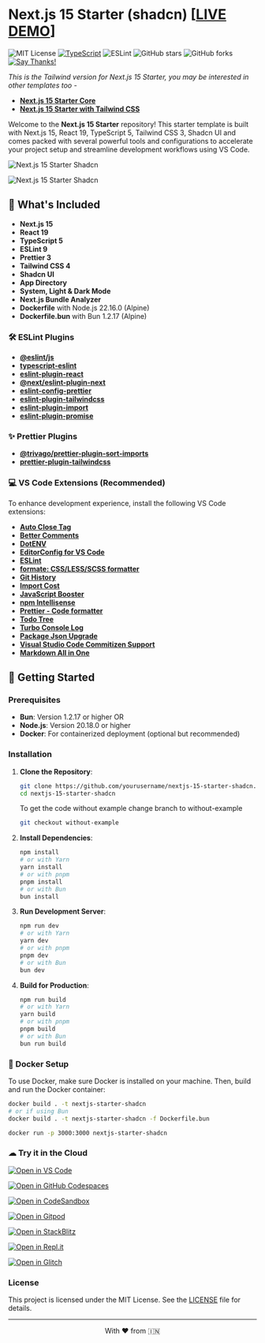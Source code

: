 # Next.js 15 Starter (shadcn) [[LIVE DEMO](https://nextjs-15-starter-shadcn.vercel.app/)]

![MIT License](https://img.shields.io/badge/license-MIT-blue) [![TypeScript](https://badgen.net/badge/icon/typescript?icon=typescript&label)](https://typescriptlang.org) ![ESLint](https://img.shields.io/badge/code%20style-eslint-brightgreen) ![GitHub stars](https://img.shields.io/github/stars/siddharthamaity/nextjs-15-starter-shadcn?style=social) ![GitHub forks](https://img.shields.io/github/forks/siddharthamaity/nextjs-15-starter-shadcn?style=social) [![Say Thanks!](https://img.shields.io/badge/Say%20Thanks-!-1EAEDB.svg)](https://saythanks.io/to/siddharthamaity)

*This is the Tailwind version for Next.js 15 Starter, you may be interested in other templates too -*
- [**Next.js 15 Starter Core**](https://github.com/SiddharthaMaity/nextjs-15-starter-core)
- [**Next.js 15 Starter with Tailwind CSS**](https://github.com/SiddharthaMaity/nextjs-15-starter-tailwind)

Welcome to the **Next.js 15 Starter** repository! This starter template is built with Next.js 15, React 19, TypeScript 5, Tailwind CSS 3, Shadcn UI and comes packed with several powerful tools and configurations to accelerate your project setup and streamline development workflows using VS Code.

![Next.js 15 Starter Shadcn](public/images/screenshot1.png)

![Next.js 15 Starter Shadcn](public/images/screenshot2.png)

## 🚀 What's Included

- **Next.js 15**
- **React 19**
- **TypeScript 5**
- **ESLint 9**
- **Prettier 3**
- **Tailwind CSS 4**
- **Shadcn UI**
- **App Directory**
- **System, Light & Dark Mode**
- **Next.js Bundle Analyzer**
- **Dockerfile** with Node.js 22.16.0 (Alpine)
- **Dockerfile.bun** with Bun 1.2.17 (Alpine)


### 🛠️ ESLint Plugins

- [**@eslint/js**](https://www.npmjs.com/package/@eslint/js)
- [**typescript-eslint**](https://github.com/typescript-eslint/typescript-eslint)
- [**eslint-plugin-react**](https://github.com/jsx-eslint/eslint-plugin-react)
- [**@next/eslint-plugin-next**](https://github.com/vercel/next.js)
- [**eslint-config-prettier**](eslint-config-prettier)
- [**eslint-plugin-tailwindcss**](https://github.com/francoismassart/eslint-plugin-tailwindcss)
- [**eslint-plugin-import**](https://github.com/import-js/eslint-plugin-import)
- [**eslint-plugin-promise**](https://github.com/eslint-community/eslint-plugin-promise)

### ✨ Prettier Plugins

- [**@trivago/prettier-plugin-sort-imports**](https://github.com/trivago/prettier-plugin-sort-imports)
- [**prettier-plugin-tailwindcss**](https://github.com/tailwindlabs/prettier-plugin-tailwindcss)

### 💻 VS Code Extensions (Recommended)

To enhance development experience, install the following VS Code extensions:

- [**Auto Close Tag**](https://marketplace.visualstudio.com/items?itemName=formulahendry.auto-close-tag)
- [**Better Comments**](https://marketplace.visualstudio.com/items?itemName=aaron-bond.better-comments)
- [**DotENV**](https://marketplace.visualstudio.com/items?itemName=mikestead.dotenv)
- [**EditorConfig for VS Code**](https://marketplace.visualstudio.com/items?itemName=EditorConfig.EditorConfig)
- [**ESLint**](https://marketplace.visualstudio.com/items?itemName=dbaeumer.vscode-eslint)
- [**formate: CSS/LESS/SCSS formatter**](https://marketplace.visualstudio.com/items?itemName=MikeBovenlander.formate)
- [**Git History**](https://marketplace.visualstudio.com/items?itemName=donjayamanne.githistory)
- [**Import Cost**](https://marketplace.visualstudio.com/items?itemName=wix.vscode-import-cost)
- [**JavaScript Booster**](https://marketplace.visualstudio.com/items?itemName=sburg.vscode-javascript-booster)
- [**npm Intellisense**](https://marketplace.visualstudio.com/items?itemName=christian-kohler.npm-intellisense)
- [**Prettier - Code formatter**](https://marketplace.visualstudio.com/items?itemName=esbenp)
- [**Todo Tree**](https://marketplace.visualstudio.com/items?itemName=Gruntfuggly.todo-tree)
- [**Turbo Console Log**](https://marketplace.visualstudio.com/items?itemName=ChakrounAnas.turbo-console-log)
- [**Package Json Upgrade**](https://marketplace.visualstudio.com/items?itemName=codeandstuff.package-json-upgrade)
- [**Visual Studio Code Commitizen Support**](https://marketplace.visualstudio.com/items?itemName=KnisterPeter.vscode-commitizen)
- [**Markdown All in One**](https://marketplace.visualstudio.com/items?itemName=yzhang.markdown-all-in-one)


## 🏁 Getting Started

### Prerequisites

- **Bun**: Version 1.2.17 or higher OR
- **Node.js**: Version 20.18.0 or higher
- **Docker**: For containerized deployment (optional but recommended)

### Installation

1. **Clone the Repository**:
    ```bash
    git clone https://github.com/yourusername/nextjs-15-starter-shadcn.git
    cd nextjs-15-starter-shadcn
    ```
    To get the code without example change branch to without-example
    ```bash
    git checkout without-example
    ```

2. **Install Dependencies**:
    ```bash
    npm install
    # or with Yarn
    yarn install
    # or with pnpm
    pnpm install
    # or with Bun
    bun install
    ```

3. **Run Development Server**:
    ```bash
    npm run dev
    # or with Yarn
    yarn dev
    # or with pnpm
    pnpm dev
    # or with Bun
    bun dev
    ```

4. **Build for Production**:
    ```bash
    npm run build
    # or with Yarn
    yarn build
    # or with pnpm
    pnpm build
    # or with Bun
    bun run build
    ```

### 🐳 Docker Setup

To use Docker, make sure Docker is installed on your machine. Then, build and run the Docker container:

```bash
docker build . -t nextjs-starter-shadcn
# or if using Bun
docker build . -t nextjs-starter-shadcn -f Dockerfile.bun

docker run -p 3000:3000 nextjs-starter-shadcn
```

### ☁ Try it in the Cloud

[![Open in VS Code](https://img.shields.io/badge/Open%20in-VS%20Code-blue?logo=visualstudiocode)](https://vscode.dev/github/SiddharthaMaity/nextjs-15-starter-shadcn)

[![Open in GitHub Codespaces](https://img.shields.io/badge/Open%20in-GitHub%20Codespaces-blue?logo=github)](https://github.com/codespaces/new?hide_repo_select=true&ref=main&repo=SiddharthaMaity/nextjs-15-starter-shadcn)

[![Open in CodeSandbox](https://codesandbox.io/static/img/play-codesandbox.svg)](https://codesandbox.io/s/github/SiddharthaMaity/nextjs-15-starter-shadcn)

[![Open in Gitpod](https://gitpod.io/button/open-in-gitpod.svg)](https://gitpod.io/#https://github.com/SiddharthaMaity/nextjs-15-starter-shadcn)

[![Open in StackBlitz](https://developer.stackblitz.com/img/open_in_stackblitz_small.svg)](https://stackblitz.com/github/SiddharthaMaity/nextjs-15-starter-shadcn)

[![Open in Repl.it](https://replit.com/badge/github/SiddharthaMaity/nextjs-15-starter-shadcn)](https://replit.com/github/SiddharthaMaity/nextjs-15-starter-shadcn)

[![Open in Glitch](https://img.shields.io/badge/Open%20in-Glitch-blue?logo=glitch)](https://glitch.com/edit/#!/import/github/SiddharthaMaity/nextjs-15-starter-shadcn)

### License

This project is licensed under the MIT License. See the [LICENSE](LICENSE) file for details.

---

<p style="text-align: center;"> With ❤️ from 🇮🇳 </p>
